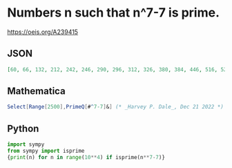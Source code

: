 # Numbers n such that n^7\-7 is prime\.
https://oeis.org/A239415
## JSON
```JSON
[60, 66, 132, 212, 242, 246, 290, 296, 312, 326, 380, 384, 446, 516, 524, 554, 654, 704, 740, 782, 834, 1026, 1086, 1142, 1154, 1172, 1182, 1214, 1424, 1430, 1464, 1482, 1494, 1500, 1524, 1604, 1682, 1686, 1752, 1794, 1796, 1844, 1854, 1940, 1952, 1980, 2000, 2010]
```
## Mathematica
```Mathematica
Select[Range[2500],PrimeQ[#^7-7]&] (* _Harvey P. Dale_, Dec 21 2022 *)
```
## Python
```Python
import sympy
from sympy import isprime
{print(n) for n in range(10**4) if isprime(n**7-7)}
```
